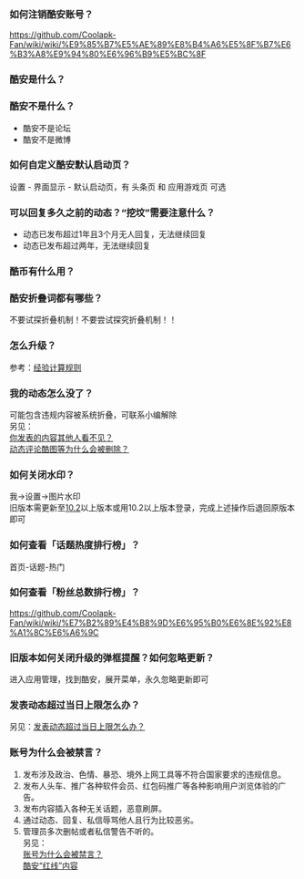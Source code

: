 

### 如何注销酷安账号？
https://github.com/Coolapk-Fan/wiki/wiki/%E9%85%B7%E5%AE%89%E8%B4%A6%E5%8F%B7%E6%B3%A8%E9%94%80%E6%96%B9%E5%BC%8F

### 酷安是什么？

### 酷安不是什么？
- 酷安不是论坛
- 酷安不是微博

### 如何自定义酷安默认启动页？
设置 - 界面显示 - 默认启动页，有 头条页 和 应用游戏页 可选

### 可以回复多久之前的动态？“挖坟”需要注意什么？
- 动态已发布超过1年且3个月无人回复，无法继续回复
- 动态已发布超过两年，无法继续回复

### 酷币有什么用？

### 酷安折叠词都有哪些？
不要试探折叠机制！不要尝试探究折叠机制！！

### 怎么升级？
参考：[经验计算规则](https://github.com/Coolapk-Fan/wiki/wiki/%E7%BB%8F%E9%AA%8C%E8%AE%A1%E7%AE%97%E8%A7%84%E5%88%99)

### 我的动态怎么没了？
可能包含违规内容被系统折叠，可联系小编解除  
另见：  
[你发表的内容其他人看不见？](https://github.com/Coolapk-Fan/wiki/wiki/%E6%9D%A5%E8%87%AA%E5%AE%98%E6%96%B9%E7%9A%84%E5%86%85%E5%AE%B9#%E5%B0%81%E7%A6%81%E9%97%AE%E9%A2%98%E4%BD%A0%E5%8F%91%E8%A1%A8%E7%9A%84%E5%86%85%E5%AE%B9%E5%85%B6%E4%BB%96%E4%BA%BA%E7%9C%8B%E4%B8%8D%E8%A7%81)  
[动态评论酷图等为什么会被删除？](https://github.com/Coolapk-Fan/wiki/wiki/%E6%9D%A5%E8%87%AA%E5%AE%98%E6%96%B9%E7%9A%84%E5%86%85%E5%AE%B9#%E5%B0%81%E7%A6%81%E9%97%AE%E9%A2%98%E5%8A%A8%E6%80%81%E8%AF%84%E8%AE%BA%E9%85%B7%E5%9B%BE%E7%AD%89%E4%B8%BA%E4%BB%80%E4%B9%88%E4%BC%9A%E8%A2%AB%E5%88%A0%E9%99%A4)

### 如何关闭水印？
我->设置->图片水印<br>
旧版本需更新至[10.2](https://github.com/Coolapk-Fan/wiki/wiki/%5B%E7%B2%BE%E9%80%89%5D%E7%89%88%E6%9C%AC%E6%9B%B4%E6%96%B0%E6%97%A5%E5%BF%97%EF%BC%88%E9%83%A8%E5%88%86%EF%BC%89#%E9%85%B7%E5%AE%89-102-beta2)以上版本或用10.2以上版本登录，完成上述操作后退回原版本即可

### 如何查看「话题热度排行榜」？
首页-话题-热门

### 如何查看「粉丝总数排行榜」？
https://github.com/Coolapk-Fan/wiki/wiki/%E7%B2%89%E4%B8%9D%E6%95%B0%E6%8E%92%E8%A1%8C%E6%A6%9C

### 旧版本如何关闭升级的弹框提醒？如何忽略更新？
进入应用管理，找到酷安，展开菜单，永久忽略更新即可

### 发表动态超过当日上限怎么办？
另见：[发表动态超过当日上限怎么办？](https://github.com/Coolapk-Fan/wiki/wiki/%E6%9D%A5%E8%87%AA%E5%AE%98%E6%96%B9%E7%9A%84%E5%86%85%E5%AE%B9#%E5%B0%81%E7%A6%81%E9%97%AE%E9%A2%98%E5%8F%91%E8%A1%A8%E5%8A%A8%E6%80%81%E8%B6%85%E8%BF%87%E5%BD%93%E6%97%A5%E4%B8%8A%E9%99%90%E6%80%8E%E4%B9%88%E5%8A%9E)

### 账号为什么会被禁言？
1. 发布涉及政治、色情、暴恐、境外上网工具等不符合国家要求的违规信息。
2. 发布人头车、推广各种软件会员、红包码推广等各种影响用户浏览体验的广告。
3. 发布内容插入各种无关话题，恶意刷屏。
4. 通过动态、回复、私信辱骂他人且行为比较恶劣。
5. 管理员多次删帖或者私信警告不听的。  
另见：  
[账号为什么会被禁言？](https://github.com/Coolapk-Fan/wiki/wiki/%E6%9D%A5%E8%87%AA%E5%AE%98%E6%96%B9%E7%9A%84%E5%86%85%E5%AE%B9#%E5%B0%81%E7%A6%81%E9%97%AE%E9%A2%98%E8%B4%A6%E5%8F%B7%E4%B8%BA%E4%BB%80%E4%B9%88%E4%BC%9A%E8%A2%AB%E7%A6%81%E8%A8%80)   
[酷安“红线”内容](https://github.com/Coolapk-Fan/wiki/wiki/%E9%85%B7%E5%AE%89%E2%80%9C%E7%BA%A2%E7%BA%BF%E2%80%9D%E5%86%85%E5%AE%B9)
